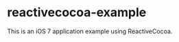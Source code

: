 reactivecocoa-example
=====================

This is an iOS 7 application example using ReactiveCocoa.
